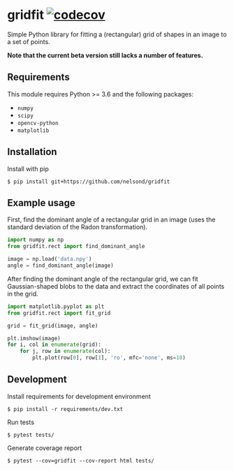 # gridfit [![codecov](https://codecov.io/gh/nelsond/gridfit/branch/main/graph/badge.svg?token=BCA7549I1W)](https://codecov.io/gh/nelsond/gridfit)

Simple Python library for fitting a (rectangular) grid of shapes in an image to a set of points.

**Note that the current beta version still lacks a number of features.**

## Requirements

This module requires Python >= 3.6 and the following packages:

- `numpy`
- `scipy`
- `opencv-python`
- `matplotlib`

## Installation

Install with pip

```shell
$ pip install git+https://github.com/nelsond/gridfit
```

## Example usage

First, find the dominant angle of a rectangular grid in an image (uses the standard deviation of the Radon transformation).

```python
import numpy as np
from gridfit.rect import find_dominant_angle

image = np.load('data.npy')
angle = find_dominant_angle(image)
```

After finding the dominant angle of the rectangular grid, we can fit Gaussian-shaped blobs to the data and extract the coordinates of all points in the grid.

```python
import matplotlib.pyplot as plt
from gridfit.rect import fit_grid

grid = fit_grid(image, angle)

plt.imshow(image)
for i, col in enumerate(grid):
    for j, row in enumerate(col):
        plt.plot(row[0], row[1], 'ro', mfc='none', ms=10)
```

## Development

Install requirements for development environment

```shell
$ pip install -r requirements/dev.txt
```

Run tests

```shell
$ pytest tests/
```

Generate coverage report

```shell
$ pytest --cov=gridfit --cov-report html tests/
```